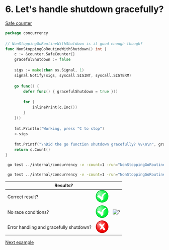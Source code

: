 # 6. Let's handle shutdown gracefully?

[Safe counter](counter/safe.md)

```go
package concurrency

// NonStoppingGoRoutineWithShutdown is it good enough though?
func NonStoppingGoRoutineWithShutdown() int {
	c := &counter.SafeCounter{}
	gracefulShutdown := false

	sigs := make(chan os.Signal, 1)
	signal.Notify(sigs, syscall.SIGINT, syscall.SIGTERM)

	go func() {
		defer func() { gracefulShutdown = true }()

		for {
			inlinePrint(c.Inc())
		}
	}()

	fmt.Println("Working, press ^C to stop")
	<-sigs

	fmt.Printf("\nDid the go function shutdown gracefully? %v\n\n", gracefulShutdown)
	return c.Count()
}
```

```bash
 go test ../internal/concurrency -v -count=1 -run="NonStoppingGoRoutineWithShutdown$" 
```

```bash
 go test ../internal/concurrency -v -count=1 -run="NonStoppingGoRoutineWithShutdown$" -race 
```

<table>
<thead> 
  <tr> 
    <th colspan="3">Results?</th> 
  </tr>
</thead>
<tbody>
  <tr>
    <td>Correct result?</td>
    <td><img height="40" src="images/yes.png" width="40" alt="?"/></td>
    <td rowspan="3"><img height="320" src="https://media.giphy.com/media/Jq824R93JsLwZCaiSL/giphy.gif" width="320" alt="?"/></td>
  </tr> 
  <tr>
    <td>No race conditions?</td>
    <td><img height="40" src="images/yes.png" width="40" alt="?"/></td> 
  </tr>
  <tr>
    <td>Error handling and gracefully shutdown?</td>
    <td><img height="40" src="images/no.png" width="40" alt="?"/></td>
  </tr>
</tbody>
</table>

[Next example](example_7.md)
